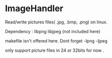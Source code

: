 ImageHandler
============

Read/write pictures files( .jpg, .bmp, .png) on linux.

Dependency : libpng libjpeg (not included here)

makefile isn't offered here. Dont forget  -lpng -ljpeg

only support picture files in 24 or 32bits for now .
